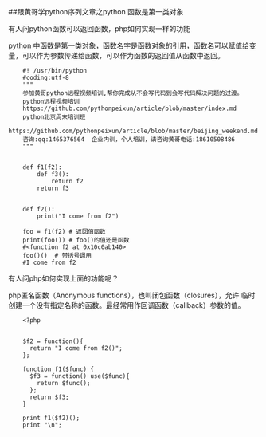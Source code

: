 ##跟黄哥学python序列文章之python 函数是第一类对象

有人问python函数可以返回函数，php如何实现一样的功能

python 中函数是第一类对象，函数名字是函数对象的引用，函数名可以赋值给变量，可以作为参数传递给函数，可以作为函数的返回值从函数中返回。

        #! /usr/bin/python
        #coding:utf-8
        """
        参加黄哥python远程视频培训,帮你完成从不会写代码到会写代码解决问题的过渡。
        python远程视频培训
        https://github.com/pythonpeixun/article/blob/master/index.md
        python北京周末培训班
        https://github.com/pythonpeixun/article/blob/master/beijing_weekend.md
        咨询:qq:1465376564  企业内训，个人培训，请咨询黄哥电话:18610508486
        """


        def f1(f2):
            def f3():
                return f2
            return f3


        def f2():
            print("I come from f2")

        foo = f1(f2) # 返回值函数
        print(foo()) # foo()的值还是函数
        #<function f2 at 0x10c0ab140>
        foo()()  # 带括号调用
        #I come from f2
有人问php如何实现上面的功能呢？

php匿名函数（Anonymous functions），也叫闭包函数（closures），允许 临时创建一个没有指定名称的函数。最经常用作回调函数（callback）参数的值。

        <?php


        $f2 = function(){
          return "I come from f2()";
        };

        function f1($func) {
          $f3 = function() use($func){
            return $func();
          };
          return $f3;
        }

        print f1($f2)();
        print "\n";
